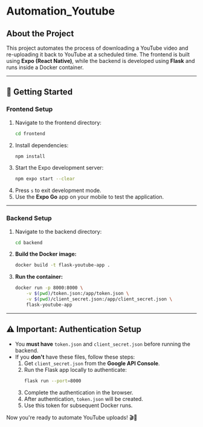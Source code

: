 # Automation_Youtube

## About the Project

This project automates the process of downloading a YouTube video and re-uploading it back to YouTube at a scheduled time. The frontend is built using **Expo (React Native)**, while the backend is developed using **Flask** and runs inside a Docker container.

---

## 🚀 Getting Started

### **Frontend Setup**

1. Navigate to the frontend directory:
   ```sh
   cd frontend
   ```
2. Install dependencies:
   ```sh
   npm install
   ```
3. Start the Expo development server:
   ```sh
   npm expo start --clear
   ```
4. Press `s` to exit development mode.
5. Use the **Expo Go** app on your mobile to test the application.

---

### **Backend Setup**

1. Navigate to the backend directory:
   ```sh
   cd backend
   ```
2. **Build the Docker image:**
   ```sh
   docker build -t flask-youtube-app .
   ```
3. **Run the container:**
   ```sh
   docker run -p 8000:8000 \
       -v $(pwd)/token.json:/app/token.json \
       -v $(pwd)/client_secret.json:/app/client_secret.json \
       flask-youtube-app
   ```

---

## ⚠️ Important: Authentication Setup

- You **must have** `token.json` and `client_secret.json` before running the backend.
- If you **don't** have these files, follow these steps:
  1. Get `client_secret.json` from the **Google API Console**.
  2. Run the Flask app locally to authenticate:
     ```sh
     flask run --port=8000
     ```
  3. Complete the authentication in the browser.
  4. After authentication, `token.json` will be created.
  5. Use this token for subsequent Docker runs.

Now you're ready to automate YouTube uploads! 🎬🚀
